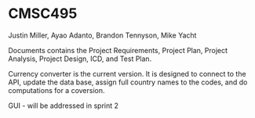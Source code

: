 # CMSC495

Justin Miller, Ayao Adanto, Brandon Tennyson, Mike Yacht

Documents contains the Project Requirements, Project Plan, Project Analysis, Project Design, ICD, and Test Plan.

Currency converter is the current version. It is designed to connect to the API, update the data base, assign full country names to the codes, and do computations for a coversion.  

GUI - will be addressed in sprint 2
